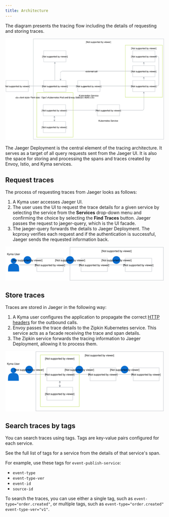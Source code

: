 ```yaml
---
title: Architecture
---
```


The diagram presents the tracing flow including the details of requesting and storing traces.

![Tracing architecture](./assets/tracing-architecture.svg)


The Jaeger Deployment is the central element of the tracing architecture.
It serves as a target of all query requests sent from the Jaeger UI. It is also the space for storing and processing the spans and traces created by Envoy, Istio, and Kyma services.

## Request traces

The process of requesting traces from Jaeger looks as follows:

1. A Kyma user accesses Jaeger UI.
2. The user uses the UI to request the trace details for a given service by selecting the service from the **Services** drop-down menu and confirming the choice by selecting the **Find Traces** button. Jaeger passes the request to jaeger-query, which is the UI facade.
3. The jaeger-query forwards the details to Jaeger Deployment. The kcproxy verifies each request and if the authentication is successful, Jaeger sends the requested information back.

![Request traces](./assets/request-traces.svg)

## Store traces

Traces are stored in Jaeger in the following way:

1. A Kyma user configures the application to propagate the correct [HTTP headers](https://istio.io/docs/tasks/telemetry/distributed-tracing/overview/) for the outbound calls.
2. Envoy passes the trace details to the Zipkin Kubernetes service. This service acts as a facade receiving the trace and span details.
3. The Zipkin service forwards the tracing information to Jaeger Deployment, allowing it to process them.

![Store traces](./assets/store-traces.svg)

## Search traces by tags

You can search traces using tags. Tags are key-value pairs configured for each service.

See the full list of tags for a service from the details of that service's span.

For example, use these tags for `event-publish-service`:

* `event-type`
* `event-type-ver`
* `event-id`
* `source-id`

To search the traces, you can use either a single tag, such as `event-type="order.created"`, or multiple tags, such as `event-type="order.created" event-type-ver="v1"`.
